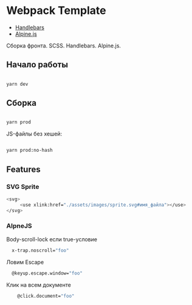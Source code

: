 # Webpack Template

* [Handlebars](https://handlebarsjs.com/guide/)
* [Alpine.js](https://alpinejs.dev/)

Сборка фронта. SCSS. Handlebars. Alpine.js. 

## Начало работы

```bash

yarn dev

```

## Сборка

```bash

yarn prod

```

JS-файлы без хешей:

```bash

yarn prod:no-hash

```

## Features

### SVG Sprite

```bash
<svg>
     <use xlink:href="./assets/images/sprite.svg#имя_файла"></use>
</svg>
  ```

### AlpneJS

Body-scroll-lock если true-условие

```bash
  x-trap.noscroll="foo"
  ```

Ловим Escape

```bash
  @keyup.escape.window="foo"
  ```

  Клик на всем документе

```bash
    @click.document="foo"
  ```
